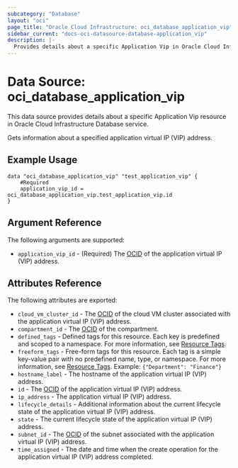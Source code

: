 ```yaml
---
subcategory: "Database"
layout: "oci"
page_title: "Oracle Cloud Infrastructure: oci_database_application_vip"
sidebar_current: "docs-oci-datasource-database-application_vip"
description: |-
  Provides details about a specific Application Vip in Oracle Cloud Infrastructure Database service
---
```


# Data Source: oci_database_application_vip
This data source provides details about a specific Application Vip resource in Oracle Cloud Infrastructure Database service.

Gets information about a specified application virtual IP (VIP) address.

## Example Usage

```hcl
data "oci_database_application_vip" "test_application_vip" {
	#Required
	application_vip_id = oci_database_application_vip.test_application_vip.id
}
```

## Argument Reference

The following arguments are supported:

* `application_vip_id` - (Required) The [OCID](https://docs.cloud.oracle.com/iaas/Content/General/Concepts/identifiers.htm) of the application virtual IP (VIP) address.


## Attributes Reference

The following attributes are exported:

* `cloud_vm_cluster_id` - The [OCID](https://docs.cloud.oracle.com/iaas/Content/General/Concepts/identifiers.htm) of the cloud VM cluster associated with the application virtual IP (VIP) address.
* `compartment_id` - The [OCID](https://docs.cloud.oracle.com/iaas/Content/General/Concepts/identifiers.htm) of the compartment.
* `defined_tags` - Defined tags for this resource. Each key is predefined and scoped to a namespace. For more information, see [Resource Tags](https://docs.cloud.oracle.com/iaas/Content/General/Concepts/resourcetags.htm). 
* `freeform_tags` - Free-form tags for this resource. Each tag is a simple key-value pair with no predefined name, type, or namespace. For more information, see [Resource Tags](https://docs.cloud.oracle.com/iaas/Content/General/Concepts/resourcetags.htm).  Example: `{"Department": "Finance"}` 
* `hostname_label` - The hostname of the application virtual IP (VIP) address.
* `id` - The [OCID](https://docs.cloud.oracle.com/iaas/Content/General/Concepts/identifiers.htm) of the application virtual IP (VIP) address.
* `ip_address` - The application virtual IP (VIP) address.
* `lifecycle_details` - Additional information about the current lifecycle state of the application virtual IP (VIP) address.
* `state` - The current lifecycle state of the application virtual IP (VIP) address.
* `subnet_id` - The [OCID](https://docs.cloud.oracle.com/iaas/Content/General/Concepts/identifiers.htm) of the subnet associated with the application virtual IP (VIP) address.
* `time_assigned` - The date and time when the create operation for the application virtual IP (VIP) address completed.

